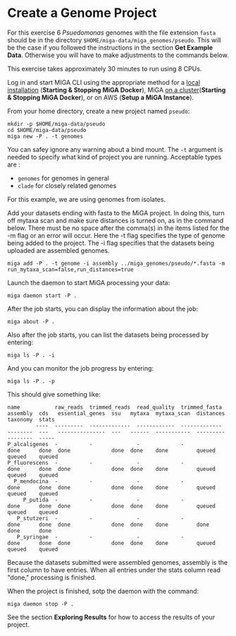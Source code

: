 # Create a Genome Project

For this exercise 6 _Psuedomonas_ genomes with the file extension `fasta` should be in the directory `$HOME/miga-data/miga_genomes/pseudo`. This will be the case if you followed the instructions in the section **Get Example Data**. Otherwise you will have to make adjustments to the commands below.

This exercise takes approximately 30 minutes to run using 8 CPUs.

Log in and start MIGA CLI using the appropriate method for a [local installation](../starting-miga/starting-miga.md#starting-local-miga-cli) (**Starting & Stopping MiGA Docker**), MiGA [on a cluster](../starting-miga/starting-miga.md#starting-miga-singularity)(**Starting & Stopping MiGA Docker**), or on AWS (**Setup a MiGA Instance**).

From your home directory, create a new project named `pseudo`:

```
mkdir -p $HOME/miga-data/pseudo
cd $HOME/miga-data/pseudo
miga new -P . -t genomes
```

You can safey ignore any warning about a bind mount. The `-t` argument is needed to specify what kind of project you are running. Acceptable types are :

* `genomes` for genomes in general
* `clade` for closely related genomes

For this example, we are using genomes from isolates.

Add your datasets ending with fasta to the MiGA project. In doing this, turn off mytaxa scan and make sure distances is turned on, as in the command below. There must be no space after the comma(s) in the items listed for the -m flag or an error will occur. Here the -t flag specifies the type of genome being added to the project. The -i flag specifies that the datasets being uploaded are assembled genomes.

```
miga add -P . -t genome -i assembly ../miga_genomes/pseudo/*.fasta -m run_mytaxa_scan=false,run_distances=true
```

Launch the daemon to start MiGA processing your data:

```
miga daemon start -P . 
```

After the job starts, you can display the information about the job:

```
miga about -P .
```

Also after the job starts, you can list the datasets being processed by entering:

```
miga ls -P . -i
```

And you can monitor the job progress by entering:

```
miga ls -P . -p
```

This should give something like:

```
name           raw_reads  trimmed_reads  read_quality  trimmed_fasta  assembly  cds   essential_genes  ssu   mytaxa  mytaxa_scan  distances  taxonomy  stats
         ----  ---------  -------------  ------------  -------------  --------  ---   ---------------  ---   ------  -----------  ---------  --------  -----
P_alcaligenes  -          -              -             -              done      done  done             done  done    done         queued     queued    queued
P_fluorescens  -          -              -             -              done      done  done             done  done    done         queued     queued    queued
  P_mendocina  -          -              -             -              done      done  done             done  done    done         queued     queued    queued
     P_putida  -          -              -             -              done      done  done             done  done    done         queued     queued    queued
   P_stutzeri  -          -              -             -              done      done  done             done  done    done         done       done      done
   P_syringae  -          -              -             -              done      done  done             done  done    done         queued     queued    queued
```

Because the datasets submitted were assembled genomes, assembly is the first column to have entries. When all entries under the stats column read "done," processing is finished.

When the project is finished, sotp the daemon with the command:

```
miga daemon stop -P .
```

See the section **Exploring Results** for how to access the results of your project.
